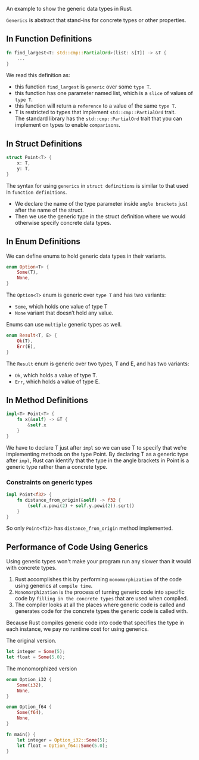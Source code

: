 An example to show the generic data types in Rust.

`Generics` is abstract that stand-ins for concrete types or other properties.

## In Function Definitions

```rust
fn find_largest<T: std::cmp::PartialOrd>(list: &[T]) -> &T {
    ...
}
```

We read this definition as: 
- this function `find_largest` is `generic` over some `type T`. 
- this function has one parameter named list, which is a `slice` of values of `type T`. 
- this function will return a `reference` to a value of the same `type T`.
- T is restricted to types that implement `std::cmp::PartialOrd` trait.  
  The standard library has the `std::cmp::PartialOrd` trait that you can implement on types to enable `comparisons`.

## In Struct Definitions

```rust
struct Point<T> {
    x: T,
    y: T,
}
```

The syntax for using `generics` in `struct definitions` is similar to that used in `function definitions`. 
- We declare the name of the type parameter inside `angle brackets` just after the name of the struct. 
- Then we use the generic type in the struct definition where we would otherwise specify concrete data types.

## In Enum Definitions

We can define enums to hold generic data types in their variants.

```rust
enum Option<T> {
    Some(T),
    None,
}
```

The `Option<T>` enum is generic over `type T` and has two variants: 
- `Some`, which holds one value of type T
- `None` variant that doesn’t hold any value. 

Enums can use `multiple` generic types as well. 

```rust
enum Result<T, E> {
    Ok(T),
    Err(E),
}
```

The `Result` enum is generic over two types, T and E, and has two variants: 
- `Ok`, which holds a value of type T.
- `Err`, which holds a value of type E.

## In Method Definitions

```rust
impl<T> Point<T> {
    fn x(&self) -> &T {
        &self.x
    }
}
```

We have to declare T just after `impl` so we can use T to specify that we’re implementing methods on the type Point<T>. By declaring T as a generic type after `impl`, Rust can identify that the type in the angle brackets in Point is a generic type rather than a concrete type.

### Constraints on generic types

```rust
impl Point<f32> {
    fn distance_from_origin(&self) -> f32 {
        (self.x.powi(2) + self.y.powi(2)).sqrt()
    }
}
```

So only `Point<f32>` has `distance_from_origin` method implemented.

## Performance of Code Using Generics

Using generic types won't make your program run any slower than it would with concrete types.

1. Rust accomplishes this by performing `monomorphization` of the code using generics at `compile time`.
2. `Monomorphization` is the process of turning generic code into specific code by `filling in the concrete types` that are used when compiled.
3. The compiler looks at all the places where generic code is called and generates code for the concrete types the generic code is called with.

Because Rust compiles generic code into code that specifies the type in each instance, we pay no runtime cost for using generics. 

The original version.
```rust
let integer = Some(5);
let float = Some(5.0);
```

The monomorphized version

```rust
enum Option_i32 {
    Some(i32),
    None,
}

enum Option_f64 {
    Some(f64),
    None,
}

fn main() {
    let integer = Option_i32::Some(5);
    let float = Option_f64::Some(5.0);
}
```
